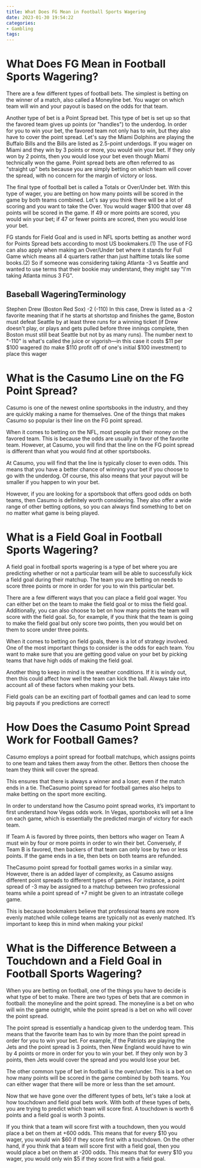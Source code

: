 ```yaml
---
title: What Does FG Mean in Football Sports Wagering
date: 2023-01-30 19:54:22
categories:
- Gambling
tags:
---
```



#  What Does FG Mean in Football Sports Wagering?

There are a few different types of football bets. The simplest is betting on the winner of a match, also called a Moneyline bet. You wager on which team will win and your payout is based on the odds for that team.

Another type of bet is a Point Spread bet. This type of bet is set up so that the favored team gives up points (or "handles") to the underdog. In order for you to win your bet, the favored team not only has to win, but they also have to cover the point spread. Let's say the Miami Dolphins are playing the Buffalo Bills and the Bills are listed as 2.5-point underdogs. If you wager on Miami and they win by 3 points or more, you would win your bet. If they only won by 2 points, then you would lose your bet even though Miami technically won the game. Point spread bets are often referred to as "straight up" bets because you are simply betting on which team will cover the spread, with no concern for the margin of victory or loss.

The final type of football bet is called a Totals or Over/Under bet. With this type of wager, you are betting on how many points will be scored in the game by both teams combined. Let's say you think there will be a lot of scoring and you want to take the Over. You would wager $100 that over 48 points will be scored in the game. If 49 or more points are scored, you would win your bet; if 47 or fewer points are scored, then you would lose your bet.

 FG stands for Field Goal and is used in NFL sports betting as another word for Points Spread bets according to most US bookmakers.(1) The use of FG can also apply when making an Over/Under bet where it stands for Full Game which means all 4 quarters rather than just halftime totals like some books.(2) So if someone was considering taking Atlanta -3 vs Seattle and wanted to use terms that their bookie may understand, they might say "I'm taking Atlanta minus 3 FG".

 

 ## Baseball WageringTerminology


Stephen Drew (Boston Red Sox) -2 (-110)
In this case, Drew is listed as a -2 favorite meaning that if he starts at shortstop and finishes the game, Boston must defeat Seattle by at least three runs for a winning ticket (if Drew doesn't play, or plays and gets pulled before three innings complete, then Boston must still beat Seattle but not by as many runs). The number next to "-110" is what's called the juice or vigorish—in this case it costs $11 per $100 wagered (to make $110 profit off of one's initial $100 investment) to place this wager

#  What is the Casumo Line on the FG Point Spread?

Casumo is one of the newest online sportsbooks in the industry, and they are quickly making a name for themselves. One of the things that makes Casumo so popular is their line on the FG point spread.

When it comes to betting on the NFL, most people put their money on the favored team. This is because the odds are usually in favor of the favorite team. However, at Casumo, you will find that the line on the FG point spread is different than what you would find at other sportsbooks.

At Casumo, you will find that the line is typically closer to even odds. This means that you have a better chance of winning your bet if you choose to go with the underdog. Of course, this also means that your payout will be smaller if you happen to win your bet.

However, if you are looking for a sportsbook that offers good odds on both teams, then Casumo is definitely worth considering. They also offer a wide range of other betting options, so you can always find something to bet on no matter what game is being played.

#  What is a Field Goal in Football Sports Wagering?

A field goal in football sports wagering is a type of bet where you are predicting whether or not a particular team will be able to successfully kick a field goal during their matchup. The team you are betting on needs to score three points or more in order for you to win this particular bet.

There are a few different ways that you can place a field goal wager. You can either bet on the team to make the field goal or to miss the field goal. Additionally, you can also choose to bet on how many points the team will score with the field goal. So, for example, if you think that the team is going to make the field goal but only score two points, then you would bet on them to score under three points.

When it comes to betting on field goals, there is a lot of strategy involved. One of the most important things to consider is the odds for each team. You want to make sure that you are getting good value on your bet by picking teams that have high odds of making the field goal.

Another thing to keep in mind is the weather conditions. If it is windy out, then this could affect how well the team can kick the ball. Always take into account all of these factors when making your bets.

Field goals can be an exciting part of football games and can lead to some big payouts if you predictions are correct!

#  How Does the Casumo Point Spread Work for Football Games?

Casumo employs a point spread for football matchups, which assigns points to one team and takes them away from the other. Bettors then choose the team they think will cover the spread.

This ensures that there is always a winner and a loser, even if the match ends in a tie. TheCasumo point spread for football games also helps to make betting on the sport more exciting.

In order to understand how the Casumo point spread works, it’s important to first understand how Vegas odds work. In Vegas, sportsbooks will set a line on each game, which is essentially the predicted margin of victory for each team.

If Team A is favored by three points, then bettors who wager on Team A must win by four or more points in order to win their bet. Conversely, if Team B is favored, then backers of that team can only lose by two or less points. If the game ends in a tie, then bets on both teams are refunded.

TheCasumo point spread for football games works in a similar way. However, there is an added layer of complexity, as Casumo assigns different point spreads to different types of games. For instance, a point spread of -3 may be assigned to a matchup between two professional teams while a point spread of +7 might be given to an intrastate college game.

This is because bookmakers believe that professional teams are more evenly matched while college teams are typically not as evenly matched. It’s important to keep this in mind when making your picks!

#  What is the Difference Between a Touchdown and a Field Goal in Football Sports Wagering?

When you are betting on football, one of the things you have to decide is what type of bet to make. There are two types of bets that are common in football: the moneyline and the point spread. The moneyline is a bet on who will win the game outright, while the point spread is a bet on who will cover the point spread.

The point spread is essentially a handicap given to the underdog team. This means that the favorite team has to win by more than the point spread in order for you to win your bet. For example, if the Patriots are playing the Jets and the point spread is 3 points, then New England would have to win by 4 points or more in order for you to win your bet. If they only won by 3 points, then Jets would cover the spread and you would lose your bet.

The other common type of bet in football is the over/under. This is a bet on how many points will be scored in the game combined by both teams. You can either wager that there will be more or less than the set amount.

Now that we have gone over the different types of bets, let's take a look at how touchdown and field goal bets work. With both of these types of bets, you are trying to predict which team will score first. A touchdown is worth 6 points and a field goal is worth 3 points.

If you think that a team will score first with a touchdown, then you would place a bet on them at +600 odds. This means that for every $10 you wager, you would win $60 if they score first with a touchdown. On the other hand, if you think that a team will score first with a field goal, then you would place a bet on them at -200 odds. This means that for every $10 you wager, you would only win $5 if they score first with a field goal.